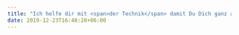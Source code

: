 ```yaml
---
title: "Ich helfe dir mit <span>der Technik</span> damit Du Dich ganz auf Dein <span>Kerngeschäft</span> konzentrieren kannst"
date: 2019-12-23T16:48:28+06:00
---
```

